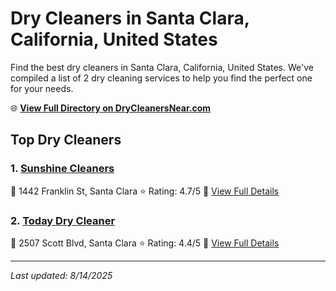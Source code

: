 # Dry Cleaners in Santa Clara, California, United States

Find the best dry cleaners in Santa Clara, California, United States. We've compiled a list of 2 dry cleaning services to help you find the perfect one for your needs.

🌐 **[View Full Directory on DryCleanersNear.com](https://drycleanersnear.com/city/US/California/Santa%20Clara)**

## Top Dry Cleaners

### 1. [Sunshine Cleaners](https://drycleanersnear.com/dryCleaner/689d433e756b71cad101ef5b/sunshine-cleaners)
📍 1442 Franklin St, Santa Clara
⭐ Rating: 4.7/5
🔗 [View Full Details](https://drycleanersnear.com/dryCleaner/689d433e756b71cad101ef5b/sunshine-cleaners)

### 2. [Today Dry Cleaner](https://drycleanersnear.com/dryCleaner/689d436b756b71cad101f0df/today-dry-cleaner)
📍 2507 Scott Blvd, Santa Clara
⭐ Rating: 4.4/5
🔗 [View Full Details](https://drycleanersnear.com/dryCleaner/689d436b756b71cad101f0df/today-dry-cleaner)


---

*Last updated: 8/14/2025*
